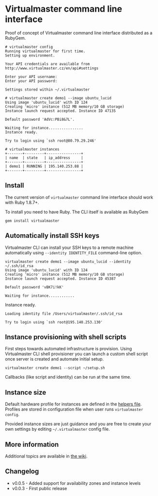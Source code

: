 # Virtualmaster command line interface


Proof of concept of Virtualmaster command line interface distributed as a RubyGem.

    # virtualmaster config
    Running virtualmaster for first time.
    Setting up environment.

    Your API credentials are available from http://www.virtualmaster.cz/en/api#settings

    Enter your API username:
    Enter your API password:

    Settings stored within ~/.virtualmaster

    # virtualmaster create demo1 --image ubuntu_lucid
    Using image 'ubuntu_lucid' with ID 124
    Creating 'micro' instance (512 MB memory/10 GB storage)
    Instance launch request accepted. Instance ID 47135
    
    Default password 'AdVc:PBi8&7L'.

    Waiting for instance................
    Instance ready.

    Try to login using `ssh root@80.79.29.246'

    # virtualmaster instances
    +-------+---------+----------------+
    | name  | state   | ip_address     |
    +-------+---------+----------------+
    | demo1 | RUNNING | 195.140.253.88 |
    +-------+---------+----------------+

## Install

The current version of `virtualmaster` command line interface should work with Ruby 1.8.7+.

To install you need to have Ruby. The CLI itself is available as RubyGem

    gem install virtualmaster

## Automatically install SSH keys

Virtualmaster CLI can install your SSH keys to a remote machine automatically using `--identity IDENTITY_FILE` command-line option.

	virtualmaster create demo1 --image ubuntu_lucid --identity ~/.ssh/id_rsa
	Using image 'ubuntu_lucid' with ID 124
	Creating 'micro' instance (512 MB memory/10 GB storage)
	Instance launch request accepted. Instance ID 45387

	Default password 'vBK7i!kK'

	Waiting for instance............
  Instance ready.

	Loading identity file /Users/virtualmaster/.ssh/id_rsa

	Try to login using `ssh root@195.140.253.130'

## Instance provisioning with shell scripts

First steps towards automated infrastructure is provision. Using Virtualmaster CLI shell provisioner you can launch a custom shell script once server is created and automate initial setup.

    virtualmaster create demo1 --script ~/setup.sh

Callbacks (like script and identity) can be run at the same time.

## Instance size

Default hardware profile for instances are defined in the [helpers file](https://github.com/Virtualmaster/virtualmaster-cli/blob/master/lib/vmaster/helpers.rb). Profiles are stored in configuration file when user runs `virtualmaster config`.

Provided instance sizes are just guidance and you are free to create your own settings by editing `~/.virtualmaster` config file.


## More information	

Additional topics are available in [the wiki](https://github.com/Virtualmaster/virtualmaster-cli/wiki).

## Changelog

* v0.0.5 - Added support for availability zones and instance levels
* v0.0.3 - First public release
